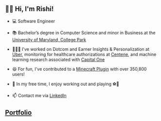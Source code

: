 ## 👋🏻 Hi, I'm Rishi!

- 💻 Software Engineer

- 📚 Bachelor’s degree in Computer Science and minor in Business at the [University of Maryland, College Park](https://umd.edu)

- 👨🏽‍💻 I've worked on Dotcom and Earner Insights & Personalization at [Uber](https://www.uber.com), monitoring for healthcare authorizations at [Centene](https://www.centene.com), and machine learning research associated with [Capital One](https://www.capitalone.com)

- 😆 For fun, I've contributed to a [Minecraft Plugin](https://dev.bukkit.org/projects/dragontravel) with over 350,800 users!

- 🤠 In my free time, I enjoy working out and playing ⚽🏀

- 📫 Contact me via [LinkedIn](https://www.linkedin.com/in/rghosh24)

## [Portfolio](https://rishirajghosh.github.io)
